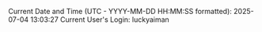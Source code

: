 Current Date and Time (UTC - YYYY-MM-DD HH:MM:SS formatted): 2025-07-04 13:03:27
Current User's Login: luckyaiman
